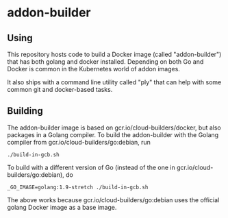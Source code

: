 # addon-builder

## Using

This repository hosts code to build a Docker image (called "addon-builder") that
has both golang and docker installed. Depending on both Go and Docker is common
in the Kubernetes world of addon images.

It also ships with a command line utility called "ply" that can help with some common git and docker-based tasks.

## Building

The addon-builder image is based on gcr.io/cloud-builders/docker, but also
packages in a Golang compiler. To build the addon-builder with the Golang
compiler from gcr.io/cloud-builders/go:debian, run

```
./build-in-gcb.sh
```

To build with a different version of Go (instead of the one in
gcr.io/cloud-builders/go:debian), do


```
_GO_IMAGE=golang:1.9-stretch ./build-in-gcb.sh
```

The above works because gcr.io/cloud-builders/go:debian uses the official golang
Docker image as a base image.
